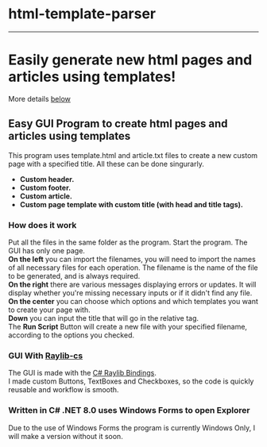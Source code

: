 # html-template-parser
<hr />

# Easily generate new html pages and articles using templates!
<p>More details <a href="#details">below</a></p>

## Easy GUI Program to create html pages and articles using templates
<p>This program uses template.html and article.txt files to create a new custom page with a specified title. All these can be done singurarly.
<br />
<ul>
  <li><b>Custom header.</b></li>
  <li><b>Custom footer.</b></li>
  <li><b>Custom article.</b></li>
  <li><b>Custom page template with custom title (with head and title tags).</b></li>
</ul></p>
<h3 id="details">How does it work</h3>
<p>Put all the files in the same folder as the program. Start the program. The GUI has only one page.
<br /><b>On the left</b> you can import the filenames, you will need to import the names of all necessary files for each operation. The filename is the name of the file to be generated, and is always required.
<br /><b>On the right</b> there are various messages displaying errors or updates. It will display whether you're missing necessary inputs or if it didn't find any file.
<br /><b>On the center</b> you can choose which options and which templates you want to create your page with.
<br /><b>Down</b> you can input the title that will go in the relative tag.
<br />The <b>Run Script</b> Button  will create a new file with your specified filename, according to the options you checked.</p>

<h3>GUI With <a href="https://github.com/raylib-cs/raylib-cs">Raylib-cs</a></h3>
<p>The GUI is made with the <a href="https://github.com/raylib-cs/raylib-cs">C# Raylib Bindings</a>.
<br />I made custom Buttons, TextBoxes and Checkboxes, so the code is quickly reusable and workflow is smooth.</p>

<h3>Written in C# .NET 8.0 uses Windows Forms to open Explorer</h3>
<p>Due to the use of Windows Forms the program is currently Windows Only, I will make a version without it soon.</p>

